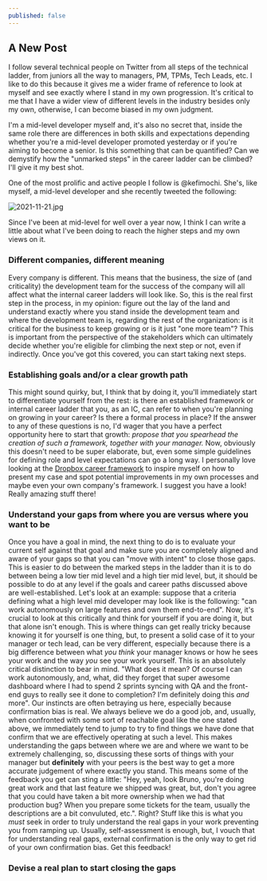 ```yaml
---
published: false
---
```

## A New Post

I follow several technical people on Twitter from all steps of the technical ladder, from juniors all the way to managers, PM, TPMs, Tech Leads, etc. I like to do this because it gives me a wider frame of reference to look at myself and see exactly where I stand in my own progression. It's critical to me that I have a wider view of different levels in the industry besides only my own, otherwise, I can become biased in my own judgment. 

I'm a mid-level developer myself and, it's also no secret that, inside the same role there are differences in both skills and expectations depending whether you're a mid-level developer promoted yesterday or if you're aiming to become a senior. Is this something that can be quantified? Can we demystify how the "unmarked steps" in the career ladder can be climbed? I'll give it my best shot. 

One of the most prolific and active people I follow is @kefimochi. She's, like myself, a mid-level developer and she recently tweeted the following:

![2021-11-21.jpg]({{site.baseurl}}/images]/2021-11-21.jpg)

Since I've been at mid-level for well over a year now, I think I can write a little about what I've been doing to reach the higher steps and my own views on it. 

### Different companies, different meaning 

Every company is different. This means that the business, the size of (and criticality) the development team for the success of the company will all affect what the internal career ladders will look like. So, this is the real first step in the process, in my opinion: figure out the lay of the land and understand exactly where you stand inside the development team and where the development team is, regarding the rest of the organization: is it critical for the business to keep growing or is it just "one more team"? This is important from the perspective of the stakeholders which can ultimately decide whether you're eligible for climbing the next step or not, even if indirectly. Once you've got this covered, you can start taking next steps. 

### Establishing goals and/or a clear growth path

This might sound quirky, but, I think that by doing it, you'll immediately start to differentiate yourself from the rest: is there an established framework or internal career ladder that you, as an IC, can refer to when you're planning on growing in your career? Is there a formal process in place? 
If the answer to any of these questions is no, I'd wager that you have a perfect opportunity here to start that growth: _propose that you spearhead the creation of such a framework, together with your manager._
Now, obviously this doesn't need to be super elaborate, but, even some simple guidelines for defining role and level expectations can go a long way. I personally love looking at the [Dropbox career framework](https://dropbox.github.io/dbx-career-framework/) to inspire myself on how to present my case and spot potential improvements in my own processes and maybe even your own company's framework. I suggest you have a look! Really amazing stuff there! 

### Understand your gaps from where you are versus where you want to be

Once you have a goal in mind, the next thing to do is to evaluate your current self against that goal and make sure you are completely aligned and aware of your gaps so that you can "move with intent" to close those gaps. This is easier to do between the marked steps in the ladder than it is to do between being a low tier mid level and a high tier mid level, but, it should be possible to do at any level if the goals and career paths discussed above are well-established. Let's look at an example: suppose that a criteria defining what a high level mid developer may look like is the following: "can work autonomously on large features and own them end-to-end".
Now, it's crucial to look at this critically and think for yourself if you are doing it, but that alone isn't enough. This is where things can get really tricky because knowing it for yourself is one thing, but, to present a solid case of it to your manager or tech lead, can be very different, especially because there is a big difference between what _you think_ your manager knows or how he sees your work and the way _you_ see your work yourself. This is an absolutely critical distinction to bear in mind. "What does it mean? Of course I can work autonomously, and, what, did they forget that super awesome dashboard where I had to spend 2 sprints syncing with QA and the front-end guys to really see it done to completion? I'm definitely doing this _and_ more". Our instincts are often betraying us here, especially because confirmation bias is real. We always believe we do a good job, and, usually, when confronted with some sort of reachable goal like the one stated above, we immediately tend to jump to try to find things we have done that confirm that we are effectively operating at such a level. This makes understanding the gaps between where we are and where we want to be extremely challenging, so, discussing these sorts of things with your manager but **definitely** with your peers is the best way to get a more accurate judgement of where exactly you stand. This means some of the feedback you get can sting a little: "Hey, yeah, look Bruno, you're doing great work and that last feature we shipped was great, but, don't you agree that you could have taken a bit more ownership when we had that production bug? When you prepare some tickets for the team, usually the descriptions are a bit convuluted, etc.". Right? Stuff like this is what you _must_ seek in order to truly understand the real gaps in your work preventing you from ramping up. Usually, self-assessment is enough, but, I vouch that for understanding real gaps, external confirmation is the only way to get rid of your own confirmation bias. Get this feedback!

### Devise a real plan to start closing the gaps


